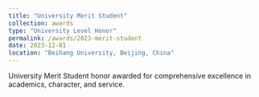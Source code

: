 ```yaml
---
title: "University Merit Student"
collection: awards
type: "University Level Honor"
permalink: /awards/2023-merit-student
date: 2023-12-01
location: "Beihang University, Beijing, China"
---
```


University Merit Student honor awarded for comprehensive excellence in academics, character, and service.
